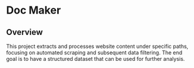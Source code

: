 # Doc Maker

## Overview
This project extracts and processes website content under specific paths, focusing on automated scraping and subsequent data filtering.
The end goal is to have a structured dataset that can be used for further analysis.
